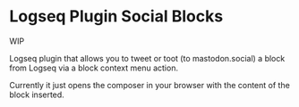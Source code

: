 # Logseq Plugin Social Blocks

WIP 

Logseq plugin that allows you to tweet or toot (to mastodon.social) a block from Logseq via a block context menu action.

Currently it just opens the composer in your browser with the content of the block inserted.
